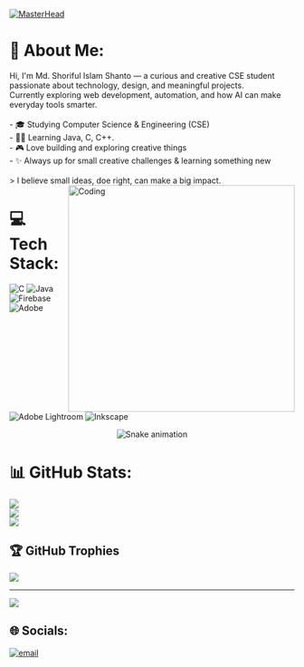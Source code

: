 
[![MasterHead](https://1.bp.blogspot.... )](https://rishavchanda.io)
# 💫 About Me:
Hi, I'm  Md. Shoriful Islam Shanto — a curious and creative CSE student passionate about technology, design, and meaningful projects.  <br>Currently exploring web development, automation, and how AI can make everyday tools smarter.<br><br>- 🎓 Studying Computer Science & Engineering (CSE)<br>- 👨‍💻 Learning Java, C, C++. <br>- 🎮 Love building and exploring creative things <br>- ✨ Always up for small creative challenges & learning something new<br><br>> I believe small ideas, doe right, can make a big impact.
<img align="right" alt="Coding" width="400" src="https://cdn.dribbble.c...">


# 💻 Tech Stack:
![C](https://img.shields.io/badge/c-%2300599C.svg?style=for-the-badge&logo=c&logoColor=white) ![Java](https://img.shields.io/badge/java-%23ED8B00.svg?style=for-the-badge&logo=openjdk&logoColor=white) ![Firebase](https://img.shields.io/badge/firebase-a08021?style=for-the-badge&logo=firebase&logoColor=ffcd34) ![Adobe](https://img.shields.io/badge/adobe-%23FF0000.svg?style=for-the-badge&logo=adobe&logoColor=white) ![Adobe Lightroom](https://img.shields.io/badge/Adobe%20Lightroom-31A8FF.svg?style=for-the-badge&logo=Adobe%20Lightroom&logoColor=white) ![Inkscape](https://img.shields.io/badge/Inkscape-e0e0e0?style=for-the-badge&logo=inkscape&logoColor=080A13)
<!-- Snake Game Repo View -->

<div align="center">
  <img src="https://profile-readme-generator.com/assets/snake.svg" alt="Snake animation" />
</div>

# 📊 GitHub Stats:
![](https://github-readme-stats.vercel.app/api?username=ShorifulShanto&theme=midnight-purple&hide_border=false&include_all_commits=false&count_private=false)<br/>
![](https://nirzak-streak-stats.vercel.app/?user=ShorifulShanto&theme=midnight-purple&hide_border=false)<br/>
![](https://github-readme-stats.vercel.app/api/top-langs/?username=ShorifulShanto&theme=midnight-purple&hide_border=false&include_all_commits=false&count_private=false&layout=compact)

## 🏆 GitHub Trophies
![](https://github-profile-trophy.vercel.app/?username=ShorifulShanto&theme=shadow_red&no-frame=false&no-bg=true&margin-w=4)

---
[![](https://visitcount.itsvg.in/api?id=ShorifulShanto&icon=0&color=0)](https://visitcount.itsvg.in)
## 🌐 Socials:
[![email](https://img.shields.io/badge/Email-D14836?logo=gmail&logoColor=white)](mailto:md.si.shoriful001@gmail.com) 


<!-- Proudly created with GPRM ( https://gprm.itsvg.in ) -->
